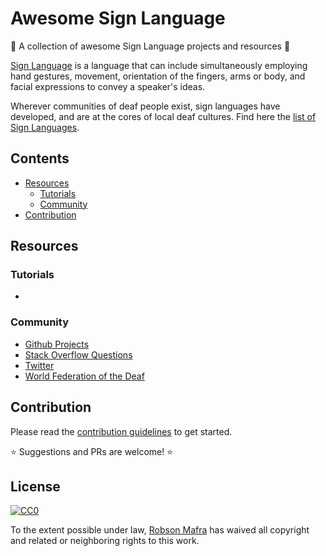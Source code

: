 # Awesome Sign Language
🙌  A collection of awesome Sign Language projects and resources 🤟

[Sign Language](https://en.wikipedia.org/wiki/Sign_language) is a language that can include simultaneously employing hand gestures, movement, orientation of the fingers, arms or body, and facial expressions to convey a speaker's ideas. 

Wherever communities of deaf people exist, sign languages have developed, and are at the cores of local deaf cultures. Find here the [list of Sign Languages](https://en.wikipedia.org/wiki/List_of_sign_languages).

## Contents

- [Resources](#resources)
	- [Tutorials](#tutorials)
	- [Community](#community)
- [Contribution](#contribution)


## Resources

### Tutorials

-

### Community

- [Github Projects](https://github.com/topics/sign-language)
- [Stack Overflow Questions](https://stackoverflow.com/search?q=sign+language)
- [Twitter](https://twitter.com/search?q=sign%20language)
- [World Federation of the Deaf](https://wfdeaf.org)

## Contribution

Please read the [contribution guidelines](./contributing.md) to get started.

:star: Suggestions and PRs are welcome! :star:

## License

[![CC0](http://mirrors.creativecommons.org/presskit/buttons/88x31/svg/cc-zero.svg)](https://creativecommons.org/publicdomain/zero/1.0/)

To the extent possible under law, [Robson Mafra](https://github.com/robsonmafra) has waived all copyright and related or neighboring rights to this work.

